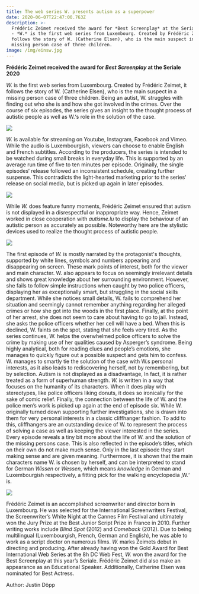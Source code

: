 ```yaml
---
title: The web series W. presents autism as a superpower
date: 2020-06-07T22:47:00.763Z
description: >-
  Frédéric Zeimet received the award for *Best Screenplay* at the Seriale 2020.
  - *W.* is the first web series from Luxembourg. Created by Frédéric Zeimet, it
  follows the story of W. (Catherine Elsen), who is the main suspect in a
  missing person case of three children.
image: /img/einsw.jpg
---
```


**Frédéric Zeimet received the award for *Best Screenplay* at the Seriale 2020**

*W.* is the first web series from Luxembourg. Created by Frédéric Zeimet, it follows the story of W. (Catherine Elsen), who is the main suspect in a missing person case of three children. Being an autist, W. struggles with finding out who she is and how she got involved in the crimes. Over the course of six episodes, the series gives an insight to the thought process of autistic people as well as W.‘s role in the solution of  the case.

![](/img/zweiw.jpg)

*W.* is available for streaming on Youtube, Instagram, Facebook and Vimeo. While the audio is Luxembourgish, viewers can choose to enable English and French subtitles. According to the producers, the series is intended to be watched during small breaks in everyday life. This is supported by an average run time of five to ten minutes per episode. Originally, the single episodes‘ release followed an inconsistent schedule, creating further suspense. This contradicts the light-hearted marketing prior to the series‘ release on social media, but is picked up again in later episodes.

![](/img/dreiw.jpg)

While *W.* does feature funny moments, Frédéric Zeimet ensured that autism is not displayed in a disrespectful or inappropriate way. Hence, Zeimet worked in close cooperation with *autisme.lu* to display the behaviour of an autistic person as accurately as possible. Noteworthy here are the stylistic devices used to realize the thought process of autistic people. 

![](/img/vierw.jpg)

The first episode of *W.* is mostly narrated by the protagonist's thoughts, supported by white lines, symbols and numbers appearing and disappearing on screen. These mark points of interest, both for the viewer and main character. W. also appears to focus on seemingly irrelevant details and shows great knowledge about her surrounding environment. However, she fails to follow simple instructions when caught by two police officers, displaying her as exceptionally smart, but struggling in the social skills department. While she notices small details, W. fails to comprehend her situation and seemingly cannot remember anything regarding her alleged crimes or how she got into the woods in the first place. Finally, at the point of her arrest, she does not seem to care about having to go to jail. Instead, she asks the police officers whether her cell will have a bed. When this is declined, W. faints on the spot, stating that she feels very tired. As the series continues, W. helps the overwhelmed police officers to solve the crime by making use of her qualities caused by Asperger’s syndrome. Being highly analytical, both for reading clues and people’s emotions, she manages to quickly figure out a possible suspect and gets him to confess. W. manages to smartly tie the solution of the case with W.s personal interests, as it also leads to rediscovering herself, not by remembering, but by selection. Autism is not displayed as a disadvantage, In fact, it is rather treated as a form of superhuman strength. *W.* is written in a way that focuses on the humanity of its characters. When it does play with stereotypes, like police officers liking donuts, it does so ironically for the sake of comic relief. Finally, the connection between the life of W. and the police men’s work is picked up again at the end of episode six. While W. originally turned down supporting further investigations, she is drawn into them for very personal interests in a classic cliffhanger fashion. To add to this, cliffhangers are an outstanding device of W. to represent the process of solving a case as well as keeping the viewer interested in the series. Every episode reveals a tiny bit more about the life of W. and the solution of the missing persons case. This is also reflected in the episode’s titles, which on their own do not make much sense. Only in the last episode they start making sense and are given meaning. Furthermore, it is shown that the main characters name W. is chosen by herself, and can be interpreted to stand for German *Wissen* or *Wessen*, which means *knowledge* in German and Luxembourgish respectively, a fitting pick for the walking encyclopedia ‚W.‘ is.

![](/img/fuenfw.jpg)

Frédéric Zeimet is an accomplished screenwriter and director born in Luxembourg. He was selected for the International Screenwriters Festival, the Screenwriter’s White Night at the Cannes Film Festival and ultimately won the Jury Prize at the Best Junior Script Prize in France in 2010. Further writing works include *Blind Spot* (2012) and *Comeback* (2012). Due to being multilingual (Luxembourgish, French, German and English), he was able to work as a script doctor on numerous films. *W.* marks Zeimets debut in directing and producing. After already having won the Gold Award for Best International Web Series at the 8h DC Web Fest, *W.* won the award for the Best Screenplay at this year’s Seriale. Frédéric Zeimet did also make an appearance as an Educational Speaker. Additionally, Catherine Elsen was nominated for Best Actress. 

Author: Justin Döpp
